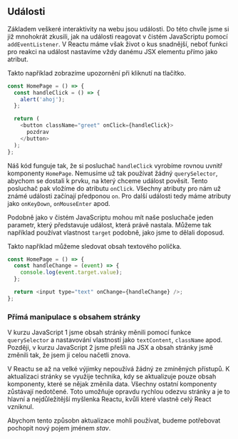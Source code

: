 ## Události

Základem veškeré interaktivity na webu jsou události. Do této chvíle jsme si již mnohokrát zkusili, jak na události reagovat v čistém JavaScriptu pomocí `addEventListener`. V Reactu máme však život o kus snadnější, neboť funkci pro reakci na událost nastavíme vždy danému JSX elementu přímo jako atribut.

Takto například zobrazíme upozornění při kliknutí na tlačítko.

```js
const HomePage = () => {
  const handleClick = () => {
    alert('ahoj');
  };

  return (
    <button className="greet" onClick={handleClick}>
      pozdrav
    </button>
  );
};
```

Náš kód funguje tak, že si posluchač `handleClick` vyrobíme rovnou uvnitř komponenty `HomePage`. Nemusíme už tak používat žádný `querySelector`, abychom se dostali k prvku, na který chceme událost pověsit. Tento posluchač pak vložíme do atributu `onClick`. Všechny atributy pro nám už známé události začínají předponou `on`. Pro další události tedy máme atributy jako `onKeyDown`, `onMouseEnter` apod.

Podobně jako v čistém JavaScriptu mohou mít naše posluchače jeden parametr, který představuje událost, která právě nastala. Můžeme tak například používat vlastnost `target` podobně, jako jsme to dělali doposud.

Takto například můžeme sledovat obsah textového políčka.

```js
const HomePage = () => {
  const handleChange = (event) => {
    console.log(event.target.value);
  };

  return <input type="text" onChange={handleChange} />;
};
```

### Přímá manipulace s obsahem stránky

V kurzu JavaScript 1 jsme obsah stránky měnili pomocí funkce `querySelector` a nastavování vlastností jako `textContent`, `className` apod. Později, v kurzu JavaScript 2 jsme přešli na JSX a obsah stránky jsmě změnili tak, že jsem ji celou načetli znova. 

V Reactu se až na velké výjimky nepoužívá žádný ze zmíněných přístupů. K aktualizaci stránky se využije technika, kdy se aktualizuje pouze obsah komponenty, které se nějak změnila data. Všechny ostatní komponenty zůstávají nedotčené. Toto umožňuje opravdu rychlou odezvu stránky a je to hlavní a nejdůležitější myšlenka Reactu, kvůli které vlastně celý React vzniknul.

Abychom tento způsobn aktualizace mohli používat, budeme potřebovat pochopit nový pojem jménem _stav_.

